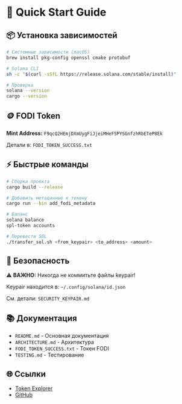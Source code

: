 # 🚀 Quick Start Guide

## 📦 Установка зависимостей

```bash
# Системные зависимости (macOS)
brew install pkg-config openssl cmake protobuf

# Solana CLI
sh -c "$(curl -sSfL https://release.solana.com/stable/install)"

# Проверка
solana --version
cargo --version
```

## 🪙 FODI Token

**Mint Address:** `F9qcQ2HEmjDXmUygFiJjeiMHeF5PYSGnfzhRbETeP8Ek`

Детали в: `FODI_TOKEN_SUCCESS.txt`

## ⚡ Быстрые команды

```bash
# Сборка проекта
cargo build --release

# Добавить метаданные к токену
cargo run --bin add_fodi_metadata

# Баланс
solana balance
spl-token accounts

# Перевести SOL
./transfer_sol.sh <from_keypair> <to_address> <amount>
```

## 🔐 Безопасность

⚠️ **ВАЖНО:** Никогда не коммитьте файлы keypair!

Keypair находится в: `~/.config/solana/id.json`

См. детали: `SECURITY_KEYPAIR.md`

## 📚 Документация

- `README.md` - Основная документация
- `ARCHITECTURE.md` - Архитектура
- `FODI_TOKEN_SUCCESS.txt` - Токен FODI
- `TESTING.md` - Тестирование

## 🌐 Ссылки

- [Token Explorer](https://explorer.solana.com/address/F9qcQ2HEmjDXmUygFiJjeiMHeF5PYSGnfzhRbETeP8Ek?cluster=devnet)
- [GitHub](https://github.com/Fodi999/bot_fodifood)
